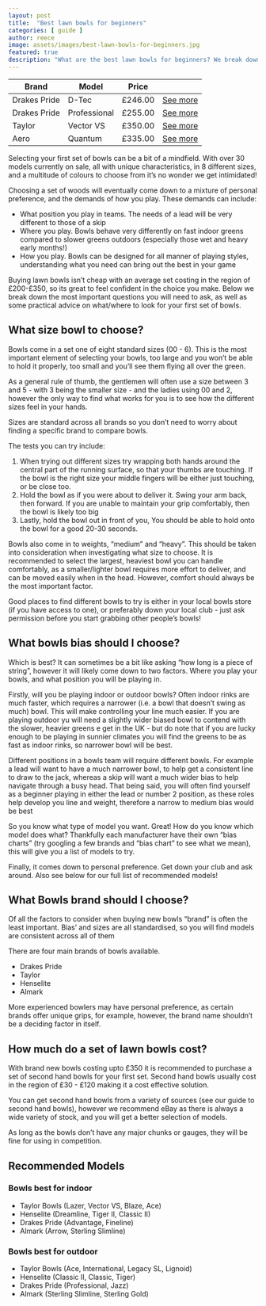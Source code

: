 ```yaml
---
layout: post
title:  "Best lawn bowls for beginners"
categories: [ guide ]
author: reece
image: assets/images/best-lawn-bowls-for-beginners.jpg
featured: true
description: "What are the best lawn bowls for beginners? We break down the most important issues to help make the best choice"
---
```



<div class="overview">
  
<table>
  <thead>
    <tr>
      <th>Brand</th>
      <th>Model</th>
      <th>Price</th>
      <th></th>
    </tr>
  </thead>
  <tbody>
    <tr>
      <td>Drakes Pride</td>
      <td>D-Tec</td>
      <td>£246.00 </td>
      <td><a href="https://www.amazon.co.uk/gp/product/B01JOQBTNM/ref=as_li_tl?ie=UTF8&camp=1634&creative=6738&creativeASIN=B01JOQBTNM&linkCode=as2&tag=jackhighbowls-21&linkId=c5a6a26de5112bf2308c36d6e917be1a" class="btn more"  target="_blank">See more</a></td>
    </tr>
    <tr>
      <td>Drakes Pride</td>
      <td>Professional</td>
      <td>£255.00</td>
      <td><a href="https://www.amazon.co.uk/gp/product/B07BY2MM4L/ref=as_li_tl?ie=UTF8&camp=1634&creative=6738&creativeASIN=B07BY2MM4L&linkCode=as2&tag=jackhighbowls-21&linkId=221174933a36c240ce4eb5653e558d8f" class="btn more"  target="_blank">See more</a></td>
    </tr>
    <tr>
      <td>Taylor</td>
      <td>Vector VS</td>
      <td>£350.00 </td>
      <td><a href="https://www.amazon.co.uk/gp/product/B07J65XHNH/ref=as_li_tl?ie=UTF8&camp=1634&creative=6738&creativeASIN=B07J65XHNH&linkCode=as2&tag=jackhighbowls-21&linkId=557db82f901a42b6c37cf02416e9f52b" class="btn more"  target="_blank">See more</a></td>
    </tr>
    <tr>
      <td>Aero</td>
      <td>Quantum</td>
      <td>£335.00</td>
      <td><a href="" class="btn more"  target="_blank">See more</a></td>
    </tr>
  </tbody>
</table>

</div>


Selecting your first set of bowls can be a bit of a mindfield. With over 30 models currently on sale, all with unique characteristics, in 8 different sizes, and a multitude of colours to choose from it’s no wonder we get intimidated!

Choosing a set of woods will eventually come down to a mixture of personal preference, and the demands of how you play. These demands can include:
* What position you play in teams. The needs of a lead will be very different to those of a skip
* Where you play. Bowls behave very differently on fast indoor greens compared to slower greens outdoors (especially those wet and heavy early months!)
* How you play. Bowls can be designed for all manner of playing styles, understanding what you need can bring out the best in your game

Buying lawn bowls isn’t cheap with an average set costing in the region of £200-£350, so its great to feel confident in the choice you make. Below we break down the most important questions you will need to ask, as well as some practical advice on what/where to look for your first set of bowls.

## What size bowl to choose?

Bowls come in a set one of eight standard sizes (00 - 6). This is the most important element of selecting your bowls, too large and you won’t be able to hold it properly, too small and you’ll see them flying all over the green.

As a general rule of thumb, the gentlemen will often use a size between 3 and 5 - with 3 being the smaller size - and the ladies using 00 and 2, however the only way to find what works for you is to see how the different sizes feel in your hands.
 
Sizes are standard across all brands so you don’t need to worry about finding a specific brand to compare bowls.

The tests you can try include:

1. When trying out different sizes try wrapping both hands around the central part of the running surface, so that your thumbs are touching. If the bowl is the right size your middle fingers will be either just touching, or be close too.
2. Hold the bowl as if you were about to deliver it. Swing your arm back, then forward. If you are unable to maintain your grip comfortably, then the bowl is likely too big
3. Lastly, hold the bowl out in front of you, You should be able to hold onto the bowl for a good 20-30 seconds. 

Bowls also come in to weights, “medium” and “heavy”. This should be taken into consideration when investigating what size to choose. It is recommended to select the largest, heaviest bowl you can handle comfortably, as a smaller/lighter bowl requires more effort to deliver, and can be moved easily when in the head. However, comfort should always be the most important factor.

Good places to find different bowls to try is either in your local bowls store (if you have access to one), or preferably down your local club - just ask permission before you start grabbing other people’s bowls!

## What bowls bias should I choose?

Which is best? It can sometimes be a bit like asking “how long is a piece of string”, however it will likely come down to two factors. Where you play your bowls, and what position you will be playing in.

Firstly, will you be playing indoor or outdoor bowls? Often indoor rinks are much faster, which requires a narrower (i.e. a bowl that doesn’t swing as much) bowl. This will make controlling your line much easier. If you are playing outdoor yu will need a slightly wider biased bowl to contend with the slower, heavier greens e get in the UK - but do note that if you are lucky enough to be playing in sunnier climates you will find the greens to be as fast as indoor rinks, so narrower bowl will be best.

Different positions in a bowls team will require different bowls. For example a lead will want to have a much narrower bowl, to help get a consistent line to draw to the jack, whereas a skip will want a much wider bias to help navigate through a busy head. That being said, you will often find yourself as a beginner playing in either the lead or number 2 position, as these roles help develop you line and weight, therefore a narrow to medium bias would be best

So you know what type of model you want. Great! How do you know which model does what? Thankfully each manufacturer have their own “bias charts” (try googling a few brands and “bias chart” to see what we mean), this will give you a list of models to try.

Finally, it comes down to personal preference. Get down your club and ask around. Also see below for our full list of recommended models!

## What Bowls brand should I choose?

Of all the factors to consider when buying new bowls “brand” is often the least important. Bias’ and sizes are all standardised, so you will find models are consistent across all of them

There are four main brands of bowls available.
* Drakes Pride
* Taylor
* Henselite
* Almark

More experienced bowlers may have personal preference, as certain brands offer unique grips, for example, however, the brand name shouldn’t be a deciding factor in itself.

## How much do a set of lawn bowls cost?

With brand new bowls costing upto £350 it is recommended to purchase a set of second hand bowls for your first set. Second hand bowls usually cost in the region of £30 - £120 making it a cost effective solution.

You can get second hand bowls from a variety of sources (see our guide to second hand bowls), however we recommend eBay as there is always a wide variety of stock, and you will get a better selection of models.

As long as the bowls don’t have any major chunks or gauges, they will be fine for using in competition.

## Recommended Models

### Bowls best for indoor

* Taylor Bowls (Lazer, Vector VS, Blaze, Ace)
* Henselite (Dreamline, Tiger II, Classic II)
* Drakes Pride (Advantage, Fineline)
* Almark (Arrow, Sterling Slimline)
 
### Bowls best for outdoor

* Taylor Bowls (Ace, International, Legacy SL, Lignoid)
* Henselite (Classic II, Classic, Tiger)
* Drakes Pride (Professional, Jazz)
* Almark (Sterling Slimline, Sterling Gold)
